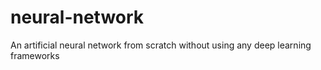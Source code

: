 # neural-network
An artificial neural network from scratch without using any deep learning frameworks
